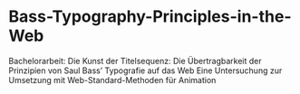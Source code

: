 # Bass-Typography-Principles-in-the-Web
Bachelorarbeit: Die Kunst der Titelsequenz: Die Übertragbarkeit der Prinzipien von Saul Bass’ Typografie auf das Web Eine Untersuchung zur Umsetzung mit Web-Standard-Methoden für Animation
